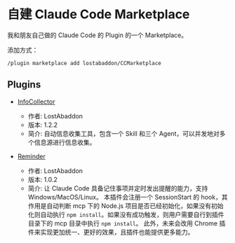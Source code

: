 # 自建 Claude Code Marketplace

我和朋友自己做的 Claude Code 的 Plugin 的一个 Marketplace。

添加方式：

```
/plugin marketplace add lostabaddon/CCMarketplace
```

## Plugins

- [InfoCollector](https://github.com/lostabaddon/InfoCollector.git)
  + 作者: LostAbaddon
  + 版本: 1.2.2
  + 简介: 自动信息收集工具，包含一个 Skill 和三个 Agent，可以并发地对多个信息源进行信息收集。

- [Reminder](https://github.com/lostabaddon/ReminderSkill.git)
  + 作者: LostAbaddon
  + 版本: 1.0.2
  + 简介: 让 Claude Code 具备记住事项并定时发出提醒的能力，支持 Windows/MacOS/Linux。
          本插件会注册一个 SessionStart 的 hook，其作用是自动判断 mcp 下的 Node.js 项目是否已经初始化，如果没有初始化则自动执行 `npm install`。如果没有成功触发，则用户需要自行到插件目录下的 mcp 目录中执行 `npm install`。
          此外，未来会改用 Chrome 插件来实现更加统一、更好的效果，且插件也能提供更多能力。